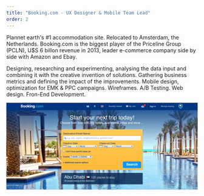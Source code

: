 ```yaml
---
title: "Booking.com - UX Designer & Mobile Team Lead"
order: 2
---
```

<p>Plannet earth's #1 accommodation site. Relocated to Amsterdam, the Netherlands. Booking.com is the biggest player of the Priceline Group (PCLN), U$S 6 billon revenue in 2013, leader e-commerce company side by side with Amazon and Ebay.</p> <p>Designing, researching and experimenting, analysing the data input and combining it with the creative invention of solutions. Gathering business metrics and defining the impact of the improvements. Mobile design, optimization for EMK & PPC campaigns. Wireframes. A/B Testing. Web design. Fron-End Development.</p>

![Booking](./booking-orig.jpg)
